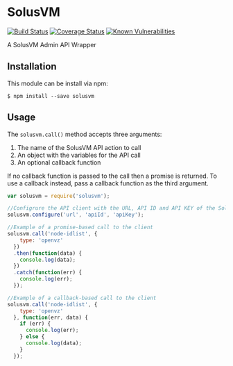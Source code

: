 # SolusVM

[![Build Status](https://travis-ci.org/axeal/solusvm.svg?branch=master)](https://travis-ci.org/axeal/solusvm)
[![Coverage Status](https://coveralls.io/repos/github/axeal/solusvm/badge.svg?branch=master)](https://coveralls.io/github/axeal/solusvm?branch=master)
[![Known Vulnerabilities](https://snyk.io/test/github/axeal/solusvm/badge.svg)](https://snyk.io/test/github/axeal/solusvm)

A SolusVM Admin API Wrapper

## Installation 
This module can be install via npm:
```text
$ npm install --save solusvm
```

## Usage

The `solusvm.call()` method accepts three arguments:
1. The name of the SolusVM API action to call
2. An object with the variables for the API call
3. An optional callback function

If no callback function is passed to the call then a promise is returned. To use a callback instead, pass a callback function as the third argument.

```javascript
var solusvm = require('solusvm');

//Configrure the API client with the URL, API ID and API KEY of the SolusVM Master Instance
solusvm.configure('url', 'apiId', 'apiKey');

//Example of a promise-based call to the client
solusvm.call('node-idlist', {
    type: 'openvz'
  })
  .then(function(data) {
    console.log(data);
  })
  .catch(function(err) {
    console.log(err);
  });

//Example of a callback-based call to the client
solusvm.call('node-idlist', {
    type: 'openvz'
  }, function(err, data) {
    if (err) {
      console.log(err);
    } else {
      console.log(data);
    }
  });
 ```